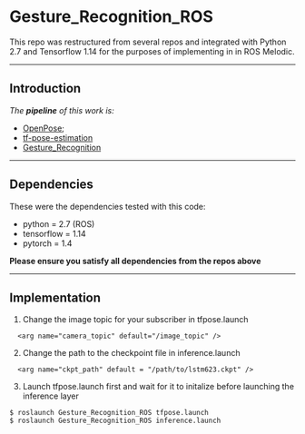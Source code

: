 
# Gesture_Recognition_ROS
This repo was restructured from several repos and integrated with Python 2.7 and Tensorflow 1.14 for the purposes of implementing in in ROS Melodic.

------
## Introduction
*The **pipeline** of this work is:*   
 - [OpenPose](https://github.com/CMU-Perceptual-Computing-Lab/openpose);   
 - [tf-pose-estimation](https://github.com/ildoonet/tf-pose-estimation)
 - [Gesture_Recognition](https://github.com/NVIDIA-AI-IOT/Gesture-Recognition)

------
## Dependencies
These were the dependencies tested with this code:
 - python = 2.7 (ROS)
 - tensorflow = 1.14  
 - pytorch = 1.4

**Please ensure you satisfy all dependencies from the repos above**

------
## Implementation

1. Change the image topic for your subscriber in tfpose.launch
```
  <arg name="camera_topic" default="/image_topic" />
```

2. Change the path to the checkpoint file in inference.launch
```
  <arg name="ckpt_path" default = "/path/to/lstm623.ckpt" />
```

3. Launch tfpose.launch first and wait for it to initalize before launching the inference layer

```
$ roslaunch Gesture_Recognition_ROS tfpose.launch
$ roslaunch Gesture_Recognition_ROS inference.launch
```
